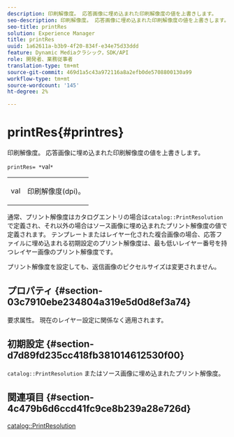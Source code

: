 ```yaml
---
description: 印刷解像度。 応答画像に埋め込まれた印刷解像度の値を上書きします。
seo-description: 印刷解像度。 応答画像に埋め込まれた印刷解像度の値を上書きします。
seo-title: printRes
solution: Experience Manager
title: printRes
uuid: 1a62611a-b3b9-4f20-834f-e34e75d33ddd
feature: Dynamic Mediaクラシック，SDK/API
role: 開発者、業務従事者
translation-type: tm+mt
source-git-commit: 469d1a5c43a972116a8a2efb0de5708800130a99
workflow-type: tm+mt
source-wordcount: '145'
ht-degree: 2%

---
```



# printRes{#printres}

印刷解像度。 応答画像に埋め込まれた印刷解像度の値を上書きします。

`printRes= *`val`*`

<table id="simpletable_85C271760AE5466C96115027E6511559"> 
 <tr class="strow"> 
  <td class="stentry"> <p><span class="varname"> val</span> </p> </td> 
  <td class="stentry"> <p>印刷解像度(dpi)。 </p></td> 
 </tr> 
</table>

通常、プリント解像度はカタログエントリの場合は`catalog::PrintResolution`で定義され、それ以外の場合はソース画像に埋め込まれたプリント解像度の値で定義されます。 テンプレートまたはレイヤー化された複合画像の場合、応答ファイルに埋め込まれる初期設定のプリント解像度は、最も低いレイヤー番号を持つレイヤー画像のプリント解像度です。

プリント解像度を設定しても、返信画像のピクセルサイズは変更されません。

## プロパティ {#section-03c7910ebe234804a319e5d0d8ef3a74}

要求属性。 現在のレイヤー設定に関係なく適用されます。

## 初期設定 {#section-d7d89fd235cc418fb381014612530f00}

`catalog::PrintResolution` またはソース画像に埋め込まれたプリント解像度。

## 関連項目 {#section-4c479b6d6ccd41fc9ce8b239a28e726d}

[catalog::PrintResolution](../../../../../is-api/image-catalog/image-serving-api-ref/c-image-catalog-reference/c-image-svg-data-reference/c-image-data-reference/r-printresolution-cat.md#reference-4ebb2e136995470b84b7c5e10cb8e5f5)

